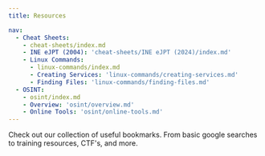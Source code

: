 ```yaml
---
title: Resources

nav:
  - Cheat Sheets:
    - cheat-sheets/index.md
    - INE eJPT (2004): 'cheat-sheets/INE eJPT (2024)/index.md'
    - Linux Commands:
      - linux-commands/index.md
      - Creating Services: 'linux-commands/creating-services.md'
      - Finding Files: 'linux-commands/finding-files.md'
  - OSINT:
    - osint/index.md
    - Overview: 'osint/overview.md'
    - Online Tools: 'osint/online-tools.md'
---
```


Check out our collection of useful bookmarks. From basic google searches to training resources, CTF's, and more.